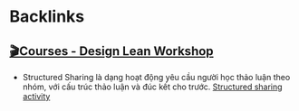 
# Backlinks
## [🎬Courses - Design Lean Workshop](<🎬Courses - Design Lean Workshop.md>)
- Structured Sharing là dạng hoạt động yêu cầu người học thảo luận theo nhóm, với cấu trúc thảo luận và đúc kết cho trước. [Structured sharing activity](<Structured sharing activity.md>)

